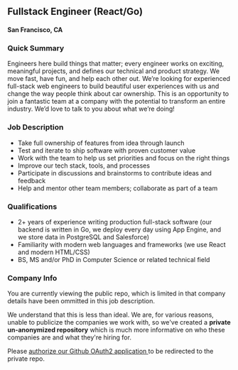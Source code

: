 ## Fullstack Engineer (React/Go)
#### San Francisco, CA

### Quick Summary
Engineers here build things that matter; every engineer works on exciting, meaningful projects, and defines our technical and product strategy. We move fast, have fun, and help each other out. We’re looking for experienced full-stack web engineers to build beautiful user experiences with us and change the way people think about car ownership. This is an opportunity to join a fantastic team at a company with the potential to transform an entire industry. We’d love to talk to you about what we’re doing!

### Job Description
+	Take full ownership of features from idea through launch
+	Test and iterate to ship software with proven customer value
+	Work with the team to help us set priorities and focus on the right things
+	Improve our tech stack, tools, and processes
+	Participate in discussions and brainstorms to contribute ideas and feedback
+	Help and mentor other team members; collaborate as part of a team

### Qualifications
+	2+ years of experience writing production full-stack software (our backend is written in Go, we deploy every day using App Engine, and we store data in PostgreSQL and Salesforce)
+	Familiarity with modern web languages and frameworks (we use React and modern HTML/CSS)
+	BS, MS and/or PhD in Computer Science or related technical field

### Company Info
You are currently viewing the public repo, which is limited in that company details have been ommitted in this job description.  
    
We understand that this is less than ideal.  We are, for various reasons, unable to publicize the companies we work with, so we've
created a **private un-anonymized repository** which is much more informative on who these companies are and what they're hiring for.  
    
Please [authorize our Github OAuth2 application ](http://localhost:3000/users/auth/github?job_id=u2hpznqgvgvjag5vbg9nawvz-fullstack-engineer-react-go) to be redirected to the private repo.
